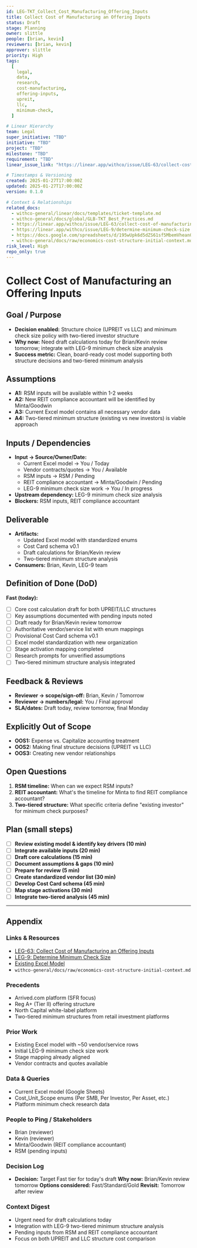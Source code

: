 ```yaml
---
id: LEG-TKT_Collect_Cost_Manufacturing_Offering_Inputs
title: Collect Cost of Manufacturing an Offering Inputs
status: Draft
stage: Planning
owner: slittle
people: [brian, kevin]
reviewers: [brian, kevin]
approver: slittle
priority: High
tags:
  [
    legal,
    data,
    research,
    cost-manufacturing,
    offering-inputs,
    upreit,
    llc,
    minimum-check,
  ]

# Linear Hierarchy
team: Legal
super_initiative: "TBD"
initiative: "TBD"
project: "TBD"
milestone: "TBD"
requirement: "TBD"
linear_issue_link: "https://linear.app/withco/issue/LEG-63/collect-cost-of-manufacturing-an-offering-inputs"

# Timestamps & Versioning
created: 2025-01-27T17:00:00Z
updated: 2025-01-27T17:00:00Z
version: 0.1.0

# Context & Relationships
related_docs:
  - withco-general/linear/docs/templates/ticket-template.md
  - withco-general/docs/global/GLB-TKT_Best_Practices.md
  - https://linear.app/withco/issue/LEG-63/collect-cost-of-manufacturing-an-offering-inputs
  - https://linear.app/withco/issue/LEG-9/determine-minimum-check-size
  - https://docs.google.com/spreadsheets/d/195wUpk6d5dZS61sf5MbemVhean0FWf5YK3o6v8nctlE/edit?usp=drive_link
  - withco-general/docs/raw/economics-cost-structure-initial-context.md
risk_level: High
repo_only: true
---
```


# Collect Cost of Manufacturing an Offering Inputs

## Goal / Purpose

- **Decision enabled:** Structure choice (UPREIT vs LLC) and minimum check size policy with two-tiered investor structure
- **Why now:** Need draft calculations today for Brian/Kevin review tomorrow; integrate with LEG-9 minimum check size analysis
- **Success metric:** Clean, board-ready cost model supporting both structure decisions and two-tiered minimum analysis

## Assumptions

- **A1:** RSM inputs will be available within 1-2 weeks
- **A2:** New REIT compliance accountant will be identified by Minta/Goodwin
- **A3:** Current Excel model contains all necessary vendor data
- **A4:** Two-tiered minimum structure (existing vs new investors) is viable approach

## Inputs / Dependencies

- **Input → Source/Owner/Date:**
  - Current Excel model → You / Today
  - Vendor contracts/quotes → You / Available
  - RSM inputs → RSM / Pending
  - REIT compliance accountant → Minta/Goodwin / Pending
  - LEG-9 minimum check size work → You / In progress
- **Upstream dependency:** LEG-9 minimum check size analysis
- **Blockers:** RSM inputs, REIT compliance accountant

## Deliverable

- **Artifacts:**
  - Updated Excel model with standardized enums
  - Cost Card schema v0.1
  - Draft calculations for Brian/Kevin review
  - Two-tiered minimum structure analysis
- **Consumers:** Brian, Kevin, LEG-9 team

## Definition of Done (DoD)

**Fast (today):**

- [ ] Core cost calculation draft for both UPREIT/LLC structures
- [ ] Key assumptions documented with pending inputs noted
- [ ] Draft ready for Brian/Kevin review tomorrow
- [ ] Authoritative vendor/service list with enum mappings
- [ ] Provisional Cost Card schema v0.1
- [ ] Excel model standardization with new organization
- [ ] Stage activation mapping completed
- [ ] Research prompts for unverified assumptions
- [ ] Two-tiered minimum structure analysis integrated

## Feedback & Reviews

- **Reviewer → scope/sign-off:** Brian, Kevin / Tomorrow
- **Reviewer → numbers/legal:** You / Final approval
- **SLA/dates:** Draft today, review tomorrow, final Monday

## Explicitly Out of Scope

- **OOS1:** Expense vs. Capitalize accounting treatment
- **OOS2:** Making final structure decisions (UPREIT vs LLC)
- **OOS3:** Creating new vendor relationships

## Open Questions

1. **RSM timeline:** When can we expect RSM inputs?
2. **REIT accountant:** What's the timeline for Minta to find REIT compliance accountant?
3. **Two-tiered structure:** What specific criteria define "existing investor" for minimum check purposes?

## Plan (small steps)

- [ ] **Review existing model & identify key drivers (10 min)**
- [ ] **Integrate available inputs (20 min)**
- [ ] **Draft core calculations (15 min)**
- [ ] **Document assumptions & gaps (10 min)**
- [ ] **Prepare for review (5 min)**
- [ ] **Create standardized vendor list (30 min)**
- [ ] **Develop Cost Card schema (45 min)**
- [ ] **Map stage activations (30 min)**
- [ ] **Integrate two-tiered analysis (45 min)**

---

## Appendix

### Links & Resources

- [LEG-63: Collect Cost of Manufacturing an Offering Inputs](https://linear.app/withco/issue/LEG-63/collect-cost-of-manufacturing-an-offering-inputs)
- [LEG-9: Determine Minimum Check Size](https://linear.app/withco/issue/LEG-9/determine-minimum-check-size)
- [Existing Excel Model](https://docs.google.com/spreadsheets/d/195wUpk6d5dZS61sf5MbemVhean0FWf5YK3o6v8nctlE/edit?usp=drive_link)
- `withco-general/docs/raw/economics-cost-structure-initial-context.md`

### Precedents

- Arrived.com platform (SFR focus)
- Reg A+ (Tier II) offering structure
- North Capital white-label platform
- Two-tiered minimum structures from retail investment platforms

### Prior Work

- Existing Excel model with ~50 vendor/service rows
- Initial LEG-9 minimum check size work
- Stage mapping already aligned
- Vendor contracts and quotes available

### Data & Queries

- Current Excel model (Google Sheets)
- Cost_Unit_Scope enums (Per SMB, Per Investor, Per Asset, etc.)
- Platform minimum check research data

### People to Ping / Stakeholders

- Brian (reviewer)
- Kevin (reviewer)
- Minta/Goodwin (REIT compliance accountant)
- RSM (pending inputs)

### Decision Log

- **Decision:** Target Fast tier for today's draft **Why now:** Brian/Kevin review tomorrow **Options considered:** Fast/Standard/Gold **Revisit:** Tomorrow after review

### Context Digest

- Urgent need for draft calculations today
- Integration with LEG-9 two-tiered minimum structure analysis
- Pending inputs from RSM and REIT compliance accountant
- Focus on both UPREIT and LLC structure cost comparison
